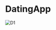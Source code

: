 # DatingApp
![D1](https://user-images.githubusercontent.com/59067429/99606754-3cc57d00-29bf-11eb-807f-34a168515058.gif)
